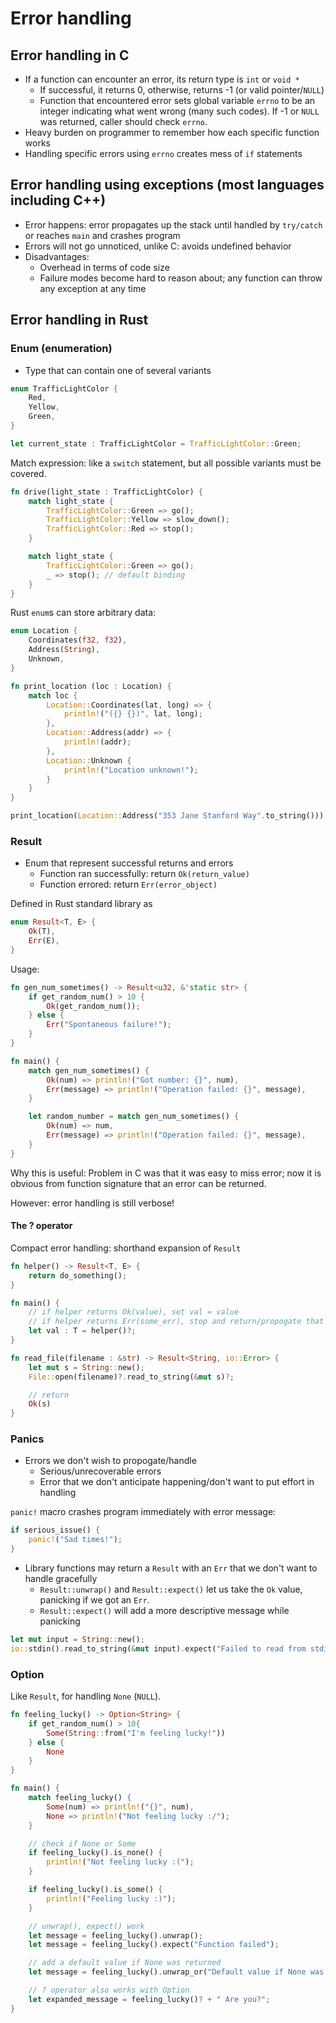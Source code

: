 # Error handling

## Error handling in C
* If a function can encounter an error, its return type is `int` or `void *`
    - If successful, it returns 0, otherwise, returns -1 (or valid pointer/`NULL`)
    - Function that encountered error sets global variable `errno` to be an integer indicating what went wrong (many such codes). If -1 or `NULL` was returned, caller should check `errno`.
* Heavy burden on programmer to remember how each specific function works
* Handling specific errors using `errno` creates mess of `if` statements

## Error handling using exceptions (most languages including C++)
* Error happens: error propagates up the stack until handled by `try/catch` or reaches `main` and crashes program
* Errors will not go unnoticed, unlike C: avoids undefined behavior
* Disadvantages:
    - Overhead in terms of code size
    - Failure modes become hard to reason about; any function can throw any exception at any time

## Error handling in Rust

### Enum (enumeration)
* Type that can contain one of several variants

```rust
enum TrafficLightColor {
    Red,
    Yellow,
    Green,
}

let current_state : TrafficLightColor = TrafficLightColor::Green;
```

Match expression: like a `switch` statement, but all possible variants must be covered.

```rust
fn drive(light_state : TrafficLightColor) {
    match light_state {
        TrafficLightColor::Green => go();
        TrafficLightColor::Yellow => slow_down();
        TrafficLightColor::Red => stop();
    }

    match light_state {
        TrafficLightColor::Green => go();
        _ => stop(); // default binding
    }
}
```

Rust `enum`s can store arbitrary data:

```rust
enum Location {
    Coordinates(f32, f32),
    Address(String),
    Unknown,
}

fn print_location (loc : Location) {
    match loc {
        Location::Coordinates(lat, long) => {
            println!("({} {})", lat, long);
        },
        Location::Address(addr) => {
            println!(addr);
        },
        Location::Unknown {
            println!("Location unknown!");
        }
    }
}

print_location(Location::Address("353 Jane Stanford Way".to_string()));
```

### Result
* Enum that represent successful returns and errors
    - Function ran successfully: return `Ok(return_value)`
    - Function errored: return `Err(error_object)`

Defined in Rust standard library as

```rust
enum Result<T, E> {
    Ok(T),
    Err(E),
}
```

Usage:

```rust
fn gen_num_sometimes() -> Result<u32, &'static str> {
    if get_random_num() > 10 {
        Ok(get_random_num());
    } else {
        Err("Spontaneous failure!");
    }
}

fn main() {
    match gen_num_sometimes() {
        Ok(num) => println!("Got number: {}", num),
        Err(message) => println!("Operation failed: {}", message),
    }

    let random_number = match gen_num_sometimes() {
        Ok(num) => num,
        Err(message) => println!("Operation failed: {}", message),
    }
}
```

Why this is useful: Problem in C was that it was easy to miss error; now it is obvious from function signature that an error can be returned.

However: error handling is still verbose!

#### The ? operator

Compact error handling: shorthand expansion of `Result`

```rust
fn helper() -> Result<T, E> {
    return do_something();
}

fn main() {
    // if helper returns Ok(value), set val = value
    // if helper returns Err(some_err), stop and return/propogate that error
    let val : T = helper()?;
}
```

```rust
fn read_file(filename : &str) -> Result<String, io::Error> {
    let mut s = String::new();
    File::open(filename)?.read_to_string(&mut s)?;

    // return
    Ok(s)
}
```

### Panics
* Errors we don't wish to propogate/handle
    - Serious/unrecoverable errors
    - Error that we don't anticipate happening/don't want to put effort in handling

`panic!` macro crashes program immediately with error message:

```rust
if serious_issue() {
    panic!("Sad times!");
}
```

* Library functions may return a `Result` with an `Err` that we don't want to handle gracefully
    - `Result::unwrap()` and `Result::expect()` let us take the `Ok` value, panicking if we got an `Err`.
    - `Result::expect()` will add a more descriptive message while panicking

```rust
let mut input = String::new();
io::stdin().read_to_string(&mut input).expect("Failed to read from stdin");
```

### Option
Like `Result`, for handling `None` (`NULL`).

```rust
fn feeling_lucky() -> Option<String> {
    if get_random_num() > 10{
        Some(String::from("I'm feeling lucky!"))
    } else {
        None
    }
}

fn main() {
    match feeling_lucky() {
        Some(num) => println!("{}", num),
        None => println!("Not feeling lucky :/");
    }

    // check if None or Some
    if feeling_lucky().is_none() {
        println!("Not feeling lucky :(");
    }

    if feeling_lucky().is_some() {
        println!("Feeling lucky :)");
    }

    // unwrap(), expect() work
    let message = feeling_lucky().unwrap();
    let message = feeling_lucky().expect("Function failed");

    // add a default value if None was returned
    let message = feeling_lucky().unwrap_or("Default value if None was returned");

    // ? operator also works with Option
    let expanded_message = feeling_lucky()? + " Are you?";
}
```